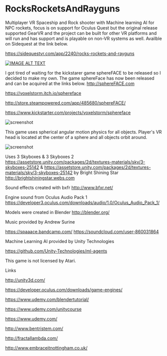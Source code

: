 # RocksRocketsAndRayguns

Multiplayer VR Spaceship and Rock shooter with Machine learning AI for NPC rockets, focus is on support for Oculus Quest but the original release supported GearVR and the project can be built for other VR platforms and will run and has support and is playable on non-VR systems as well. Availble on Sidequest at the link below.

https://sidequestvr.com/app/2240/rocks-rockets-and-rayguns

[![IMAGE ALT TEXT](http://img.youtube.com/vi/k03XqD0PCIc/0.jpg)](http://www.youtube.com/watch?v=k03XqD0PCIc "Rocks Rockets And Rayguns")

I got tired of waiting for the kickstarer game sphereFACE to be released so I decided to make my own. The game sphereFace has now been released and can be acquired at the links below.
http://sphereFACE.com

https://voxelstorm.itch.io/sphereface

http://store.steampowered.com/app/485680/sphereFACE/

https://www.kickstarter.com/projects/voxelstorm/sphereface

![screenshot](/../master/vr_screenshot_01.jpg?raw=true) 

This game uses spherical angular motion physics for all objects. Player's VR head is located at the center of a sphere and all objects orbit around.

![screenshot](/../master/sphere.jpg?raw=true) 

Uses 3 Skyboxes & 3 Skyboxes 2 https://assetstore.unity.com/packages/2d/textures-materials/sky/3-skyboxes-25142 & https://assetstore.unity.com/packages/2d/textures-materials/sky/3-skyboxes-25142 by Bright Shining Star http://brightshiningstar.webs.com

Sound effects created with bxfr http://www.bfxr.net/

Engine sound from Oculus Audio Pack 1 https://developer3.oculus.com/downloads/audio/1.0/Oculus_Audio_Pack_1/

Models were created in Blender http://blender.org/

Music provided by Andrew Surine

https://spaaace.bandcamp.com/
https://soundcloud.com/user-860031864

Machine Learning AI provided by Unity Technologies

https://github.com/Unity-Technologies/ml-agents

This game is not licensed by Atari.

Links

http://unity3d.com/

https://developer.oculus.com/downloads/game-engines/

https://www.udemy.com/blendertutorial/

https://www.udemy.com/unitycourse

https://www.udemy.com/

http://www.bentristem.com/

http://fractallambda.com/

http://www.embraceitnottingham.co.uk/
